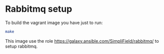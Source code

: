 Rabbitmq setup
======

To build the vagrant image you have just to run:
```bash
make
```

This image use the role https://galaxy.ansible.com/SimpliField/rabbitmq/ to 
setup rabbitmq.
